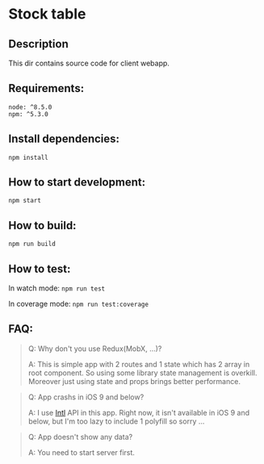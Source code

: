 # Stock table

## Description
This dir contains source code for client webapp.

## Requirements:
```
node: ^8.5.0
npm: ^5.3.0
```

## Install dependencies:

```
npm install
```

## How to  start development:

```
npm start
```

## How to build: 

```
npm run build
```

## How to test:

In watch mode: `npm run test`

In coverage mode: `npm run test:coverage`

## FAQ:

> Q: Why don't you use Redux(MobX, ...)?
>
> A: This is simple app with 2 routes and 1 state which has 2 array in root component. So using 
some library state management is overkill. Moreover just using state and props brings better 
performance.

> Q: App crashs in iOS 9 and below?
>
> A: I use [Intl](https://developer.mozilla.org/en/docs/Web/JavaScript/Reference/Global_Objects/Intl) API in this app. 
Right now, it isn't available in iOS 9 and below, but I'm too lazy to include 1 polyfill so sorry ...

> Q: App doesn't show any data?
>
> A: You need to start server first. 
